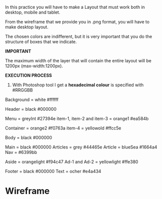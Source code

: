 In this practice you will have to make a Layout that must work both in
desktop, mobile and tablet.

From the wireframe that we provide you in .png format, you will have to make desktop layout.

The chosen colors are indifferent, but it is very important that you do the structure of boxes that we indicate.

**IMPORTANT**

The maximum width of the layer that will contain the entire layout will be 1200px (max-width:1200px).

**EXECUTION PROCESS**

1) With Photoshop tool I get a **hexadecimal colour** is specified with #RRGGBB

Background = white #ffffff

Header = black #000000

Menu = greyInt #27394e
item-1, item-2 and item-3 = orange1 #ea584b

Container = orange2 #f0763a
item-4 = yellowold #ffcc5e

Body = black #000000

Main = black #000000
Articles = grey #44465e
Article = blueSea #1664a4
Nav = #6399bb

Aside = orangelight #f94c47
Ad-1 and Ad-2 = yellowlight #ffe380

Footer = black #000000
Text = ocher #e4a434






# Wireframe

